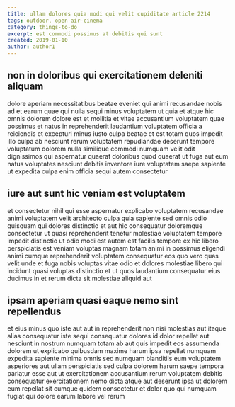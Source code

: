 ```yaml
---
title: ullam dolores quia modi qui velit cupiditate article 2214
tags: outdoor, open-air-cinema
category: things-to-do
excerpt: est commodi possimus at debitis qui sunt
created: 2019-01-10
author: author1
---
```


## non in doloribus qui exercitationem deleniti aliquam

dolore aperiam necessitatibus beatae eveniet qui animi recusandae nobis ad et earum quae qui nulla sequi minus voluptatem ut quia et atque hic omnis dolorem dolore est et mollitia et vitae accusantium voluptatem quae possimus et natus in reprehenderit laudantium voluptatem officia a reiciendis et excepturi minus iusto culpa beatae et est totam quos impedit illo culpa ab nesciunt rerum voluptatem repudiandae deserunt tempore voluptatum dolorem nulla similique commodi numquam velit odit dignissimos qui aspernatur quaerat doloribus quod quaerat ut fuga aut eum natus voluptates nesciunt debitis inventore iure voluptatem saepe sapiente ut expedita culpa enim officia sequi autem consectetur

## iure aut sunt hic veniam est voluptatem

et consectetur nihil qui esse aspernatur explicabo voluptatem recusandae animi voluptatem velit architecto culpa quia sapiente sed omnis odio quisquam qui dolores distinctio et aut hic consequatur doloremque consectetur ut quasi reprehenderit tenetur molestiae voluptatem tempore impedit distinctio ut odio modi est autem est facilis tempore ex hic libero perspiciatis est veniam voluptas magnam totam animi in possimus eligendi animi cumque reprehenderit voluptatem consequatur eos quo vero quas velit unde et fuga nobis voluptas vitae odio et dolores molestiae libero qui incidunt quasi voluptas distinctio et ut quos laudantium consequatur eius ducimus in et rerum dicta sit molestiae aliquid aut

## ipsam aperiam quasi eaque nemo sint repellendus

et eius minus quo iste aut aut in reprehenderit non nisi molestias aut itaque alias consequatur iste sequi consequatur dolores id dolor repellat aut nesciunt in nostrum numquam totam ab aut quis impedit eos assumenda dolorem ut explicabo quibusdam maxime harum ipsa repellat numquam expedita sapiente minima omnis sed numquam blanditiis eum voluptatem asperiores aut ullam perspiciatis sed culpa dolorem harum saepe tempora pariatur esse aut ut exercitationem accusantium rerum voluptatem debitis consequatur exercitationem nemo dicta atque aut deserunt ipsa ut dolorem eum repellat sit cumque quidem consectetur et dolor quo qui numquam fugiat qui dolore earum labore vel rerum

